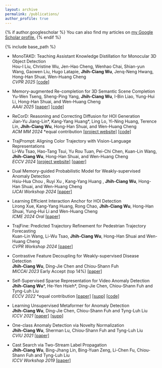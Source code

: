 ```yaml
---
layout: archive
permalink: /publications/
author_profile: true
---
```


{% if author.googlescholar %}
  You can also find my articles on <u><a href="{{author.googlescholar}}">my Google Scholar profile</a>.</u>
{% endif %}

{% include base_path %}

* MonoTAKD: Teaching Assistant Knowledge Distillation for Monocular 3D Object Detection  
Hou-I Liu, Christine Wu, Jen-Hao Cheng, Wenhao Chai, Shian-yun Wang, Gaowen Liu, Hugo Latapie, **Jhih-Ciang Wu**, Jenq-Neng Hwang, Hong-Han Shuai, Wen-Huang Cheng   
*CVPR 2025* [[code]](https://github.com/hoiliu-0801/MonoTAKD)

* Memory-augmented Re-completion for 3D Semantic Scene Completion  
Yu-Wen Tseng, Sheng-Ping Yang, **Jhih-Ciang Wu**, I-Bin Liao, Yung-Hui Li, Hong-Han Shuai, and Wen-Huang Cheng   
*AAAI 2025* [[paper]](https://ojs.aaai.org/index.php/AAAI/article/view/32801) [[code]](https://github.com/ywtseng0226/MARE)

* ReCorD: Reasoning and Correcting Diffusion for HOI Generation  
Jian-Yu Jiang-Lin\*, Kang-Yang Huang\*, Ling Lo, Yi-Ning Huang, Terence Lin, **Jhih-Ciang Wu**, Hong-Han Shuai, and Wen-Huang Cheng   
*ACM MM 2024* *equal contribution [[project website]](https://alberthkyhky.github.io/ReCorD/) [[code]](https://github.com/j1anglin/ReCorD)

* TrajPrompt: Aligning Color Trajectory with Vision-Language Representations  
Li-Wu Tsao, Hao-Tang Tsui, Yu Rou Tuan, Pei-Chi Chen, Kuan-Lin Wang, **Jhih-Ciang Wu**, Hong-Han Shuai, and Wen-Huang Cheng   
*ECCV 2024* [[project website]](https://trajprompt.github.io/) [[paper]](https://www.ecva.net/papers/eccv_2024/papers_ECCV/papers/05758.pdf)

* Dual Memory-guided Probabilistic Model for Weakly-supervised Anomaly Detection  
Hsiu-Hua Chou , Ruyi Xu , Kang-Yang Huang , **Jhih-Ciang Wu**, Hong-Han Shuai, and Wen-Huang Cheng   
*IJCAI Workshop 2024* [[paper]](https://link.springer.com/book/9789819790029)

* Learning Efficient Interaction Anchor for HOI Detection  
Lirong Xue, Kang-Yang Huang, Rong Chao, **Jhih-Ciang Wu**, Hong-Han Shuai, Yung-Hui Li and Wen-Huang Cheng   
*ICME 2024 Oral* [[paper]](https://www.computer.org/csdl/proceedings-article/icme/2024/10687459/20F0lhdf1ew)

* TrajFine: Predicted Trajectory Refinement for Pedestrian Trajectory Forecasting  
Kuan-Lin Wang, Li-Wu Tsao, **Jhih-Ciang Wu**, Hong-Han Shuai and Wen-Huang Cheng  
*CVPR Workshop 2024* [[paper]](https://openaccess.thecvf.com/content/CVPR2024W/WAD/papers/Wang_TrajFine_Predicted_Trajectory_Refinement_for_Pedestrian_Trajectory_Forecasting_CVPRW_2024_paper.pdf)

* Contrastive Feature Decoupling for Weakly-supervised Disease Detection  
 **Jhih-Ciang Wu**, Ding-Jie Chen and Chiou-Shann Fuh  
*MICCAI 2023* Early Accept (top 14%) [[paper]](https://link.springer.com/content/pdf/10.1007/978-3-031-43904-9_25.pdf?pdf=inline%20link)

* Self-Supervised Sparse Representation for Video Anomaly Detection  
 **Jhih-Ciang Wu**\*, He-Yen Hsieh\*, Ding-Jie Chen, Chiou-Shann Fuh and Tyng-Luh Liu  
*ECCV 2022* *equal contribution [[paper]](https://www.ecva.net/papers/eccv_2022/papers_ECCV/papers/136730727.pdf) [[supp]](https://www.ecva.net/papers/eccv_2022/papers_ECCV/papers/136730727-supp.pdf) [[code]](https://github.com/louisYen/S3R)

* Learning Unsupervised Metaformer for Anomaly Detection  
 **Jhih-Ciang Wu**, Ding-Jie Chen, Chiou-Shann Fuh and Tyng-Luh Liu  
*ICCV 2021* [[paper]](https://openaccess.thecvf.com/content/ICCV2021/papers/Wu_Learning_Unsupervised_Metaformer_for_Anomaly_Detection_ICCV_2021_paper.pdf) [[supp]](https://openaccess.thecvf.com/content/ICCV2021/supplemental/Wu_Learning_Unsupervised_Metaformer_ICCV_2021_supplemental.pdf)

* One-class Anomaly Detection via Novelty Normalization  
 **Jhih-Ciang Wu**, Sherman Lu, Chiou-Shann Fuh and Tyng-Luh Liu  
*CVIU 2021* [[paper]](https://www.sciencedirect.com/science/article/abs/pii/S1077314221000709)

* Cast Search via Two-Stream Label Propagation  
 **Jhih-Ciang Wu**, Bing-Jhang Lin, Bing-Yuan Zeng, Li-Chen Fu, Chiou-Shann Fuh and Tyng-Luh Liu  
*ICCV Workshop 2019* [[paper]](https://openaccess.thecvf.com/content_ICCVW_2019/html/WIDER/Wu_Cast_Search_via_Two-Stream_Label_Propagation_ICCVW_2019_paper.html)




